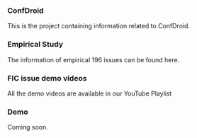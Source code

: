 ### ConfDroid
This is the project containing information related to ConfDroid.

### Empirical Study
The information of empirical 196 issues can be found <a>here</a>.

### FIC issue demo videos
All the demo videos are available in our YouTube Playlist

### Demo
Coming soon.
